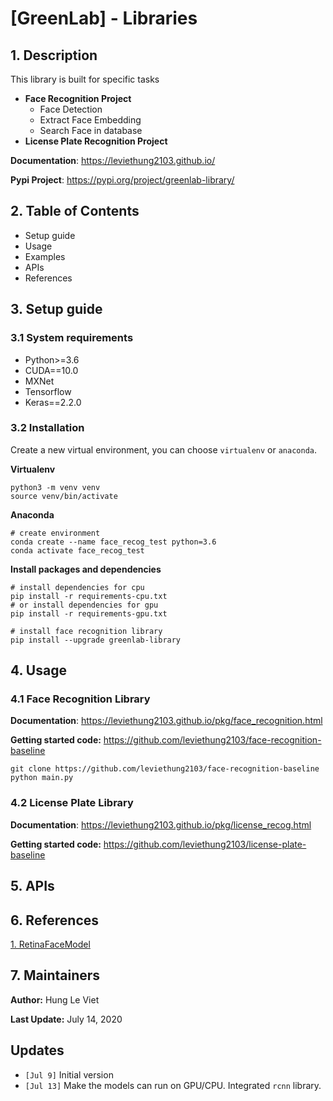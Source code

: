 # [GreenLab] - Libraries 

## 1. Description

This library is built for specific tasks

* **Face Recognition Project**
  * Face Detection
  * Extract Face Embedding
  * Search Face in database
* **License Plate Recognition Project**

**Documentation**: https://leviethung2103.github.io/

**Pypi Project**: https://pypi.org/project/greenlab-library/

## 2. Table of Contents

* Setup guide
* Usage
* Examples
* APIs
* References

## 3. Setup guide

### 3.1 System requirements

* Python>=3.6
* CUDA==10.0
* MXNet
* Tensorflow
* Keras==2.2.0

### 3.2 Installation

Create a new virtual environment, you can choose `virtualenv` or `anaconda`. 

**Virtualenv** 

```
python3 -m venv venv
source venv/bin/activate
```

**Anaconda**

```
# create environment 
conda create --name face_recog_test python=3.6
conda activate face_recog_test
```

**Install packages and dependencies**

```
# install dependencies for cpu 
pip install -r requirements-cpu.txt
# or install dependencies for gpu 
pip install -r requirements-gpu.txt

# install face recognition library
pip install --upgrade greenlab-library
```

## 4. Usage

### 4.1 Face Recognition Library

**Documentation**: https://leviethung2103.github.io/pkg/face_recognition.html

**Getting started code:** https://github.com/leviethung2103/face-recognition-baseline

```
git clone https://github.com/leviethung2103/face-recognition-baseline
python main.py
```

### 4.2 License Plate Library

**Documentation**: https://leviethung2103.github.io/pkg/license_recog.html

**Getting started code:** https://github.com/leviethung2103/license-plate-baseline


## 5. APIs

## 6. References

[1. RetinaFaceModel](https://github.com/deepinsight/insightface/tree/master/RetinaFace)

## 7. Maintainers

**Author:** Hung Le Viet

**Last Update:** July 14, 2020

## Updates

* `[Jul 9]` Initial version
* `[Jul 13]` Make the models can run on GPU/CPU. Integrated `rcnn` library. 